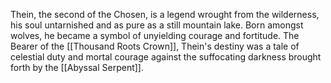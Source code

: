 Thein, the second of the Chosen, is a legend wrought from the wilderness, his soul untarnished and as pure as a still mountain lake. Born amongst wolves, he became a symbol of unyielding courage and fortitude. The Bearer of the [[Thousand Roots Crown]], Thein's destiny was a tale of celestial duty and mortal courage against the suffocating darkness brought forth by the [[Abyssal Serpent]].
